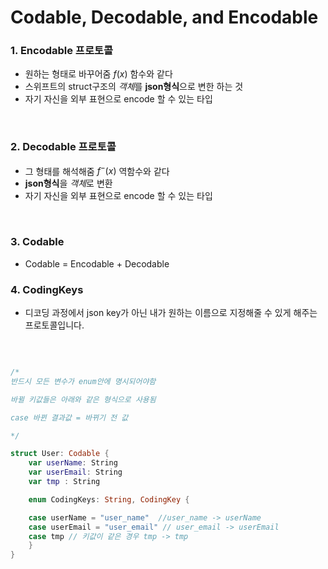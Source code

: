 # Codable, Decodable, and Encodable 



### 1. Encodable 프로토콜
- 원하는 형태로 바꾸어줌 $f(x)$ 함수와 같다
- 스위프트의 struct구조의 *객체*를 **json형식**으로 변한 하는 것
- 자기 자신을 외부 표현으로 encode 할 수 있는 타입


<br>

### 2. Decodable 프로토콜
- 그 형태를 해석해줌 $f^-(x)$  역함수와 같다
- **json형식**을 *객체*로 변환
- 자기 자신을 외부 표현으로 encode 할 수 있는 타입

<br>

### 3. Codable
- Codable = Encodable + Decodable


### 4. CodingKeys
- 디코딩 과정에서 json key가 아닌 내가 원하는 이름으로 지정해줄 수 있게 해주는 프로토콜입니다.

<br>

```swift

/*
반드시 모든 변수가 enum안에 명시되어야함 

바뀔 키값들은 아래와 같은 형식으로 사용됨

case 바뀐 결과값 = 바뀌기 전 값

*/

struct User: Codable {
	var userName: String
	var userEmail: String
    var tmp : String

	enum CodingKeys: String, CodingKey {

	case userName = "user_name"  //user_name -> userName
	case userEmail = "user_email" // user_email -> userEmail
    case tmp // 키값이 같은 경우 tmp -> tmp 
	}
}


```